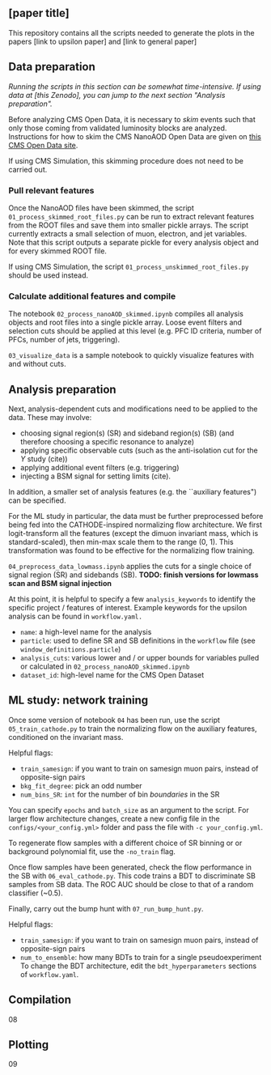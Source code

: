 ## [paper title]

This repository contains all the scripts needed to generate the plots in the papers [link to upsilon paper] and [link to general paper]

## Data preparation
*Running the scripts in this section can be somewhat time-intensive. If using data at [this Zenodo], you can jump to the next section "Analysis preparation".*

Before analyzing CMS Open Data, it is necessary to *skim* events such that only those coming from validated luminosity blocks are analyzed. Instructions for how to skim the CMS NanoAOD Open Data are given on [this CMS Open Data site](https://opendata.cern.ch/docs/cms-getting-started-nanoaod). 

If using CMS Simulation, this skimming procedure does not need to be carried out. 


### Pull relevant features
Once the NanoAOD files have been skimmed, the script `01_process_skimmed_root_files.py` can be run to extract relevant features from the ROOT files and save them into smaller pickle arrays. The script currently extracts a small selection of muon, electron, and jet variables. Note that this script outputs a separate pickle for every analysis object and for every skimmed ROOT file. 

If using CMS Simulation, the script `01_process_unskimmed_root_files.py` should be used instead.

### Calculate additional features and compile
The notebook `02_process_nanoAOD_skimmed.ipynb` compiles all analysis objects and root files into a single pickle array. Loose event filters and selection cuts should be applied at this level (e.g. PFC ID criteria, number of PFCs, number of jets, triggering).

 `03_visualize_data` is a sample notebook to quickly visualize features with and without cuts.

## Analysis preparation
Next, analysis-dependent cuts and modifications need to be applied to the data. These may involve:

- choosing signal region(s) (SR) and sideband region(s) (SB) (and therefore choosing a specific resonance to analyze)
- applying specific observable cuts (such as the anti-isolation cut for the $\Upsilon$ study (cite))
- applying additional event filters (e.g. triggering)
- injecting a BSM signal for setting limits (cite).

In addition, a smaller set of analysis features (e.g. the ``auxiliary features") can be specified. 

For the ML study in particular, the data must be further preprocessed before being fed into the CATHODE-inspired normalizing flow architecture. We first logit-transform all the features (except the dimuon invariant mass, which is standard-scaled), then min-max scale them to the range (0, 1). This transformation was found to be effective for the normalizing flow training. 

`04_preprocess_data_lowmass.ipynb` applies the cuts for a single choice of signal region (SR) and sidebands (SB). **TODO: finish versions for lowmass scan and BSM signal injection**

At this point, it is helpful to specify a few `analysis_keywords` to identify the specific project / features of interest. Example keywords for the upsilon analysis can be found in `workflow.yaml.` 
- `name`: a high-level name for the analysis
- `particle`: used to define SR and SB definitions in the `workflow` file (see `window_definitions.particle`)
- `analysis_cuts`: various lower and / or upper bounds for variables pulled or calculated in `02_process_nanoAOD_skimmed.ipynb`
- `dataset_id`: high-level name for the CMS Open Dataset

## ML study: network training

Once some version of notebook `04` has been run, use the script `05_train_cathode.py` to train the normalizing flow on the auxiliary features, conditioned on the invariant mass.

Helpful flags:
- `train_samesign`: if you want to train on samesign muon pairs, instead of opposite-sign pairs
- `bkg_fit_degree`: pick an odd number
- `num_bins_SR`: `int` for the number of bin *boundaries* in the SR

You can specify `epochs` and `batch_size` as an argument to the script. For larger flow architecture changes, create a new config file in the `configs/<your_config.yml>` folder and pass the file with `-c your_config.yml`.

To regenerate flow samples with a different choice of SR binning or or background polynomial fit, use the `-no_train` flag.

Once flow samples have been generated, check the flow performance in the SB with `06_eval_cathode.py`. This code trains a BDT to discriminate SB samples from SB data. The ROC AUC should be close to that of a random classifier (~0.5).

Finally, carry out the bump hunt with `07_run_bump_hunt.py`. 

Helpful flags:
- `train_samesign`: if you want to train on samesign muon pairs, instead of opposite-sign pairs
- `num_to_ensemble`: how many BDTs to train for a single pseudoexperiment
To change the BDT architecture, edit the `bdt_hyperparameters` sections of `workflow.yaml`. 

## Compilation
08

## Plotting
09
